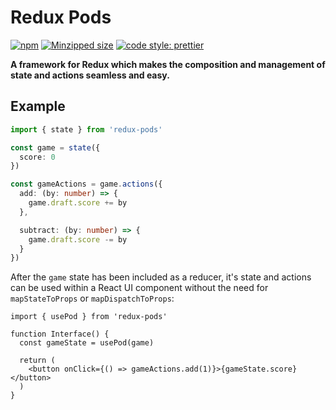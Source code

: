 # Redux Pods

[![npm](https://img.shields.io/npm/v/redux-pods.svg)](https://www.npmjs.com/package/redux-pods) [![Minzipped size](https://img.shields.io/bundlephobia/minzip/redux-pods@2.0.0.svg)](https://bundlephobia.com/result?p=redux-pods) [![code style: prettier](https://img.shields.io/badge/code_style-prettier-ff69b4.svg)](https://github.com/prettier/prettier)

**A framework for Redux which makes the composition and management of state and actions seamless and easy.**

## Example

```ts
import { state } from 'redux-pods'

const game = state({ 
  score: 0 
})

const gameActions = game.actions({
  add: (by: number) => {
    game.draft.score += by
  },

  subtract: (by: number) => {
    game.draft.score -= by
  }
})
```

After the `game` state has been included as a reducer, it's state and actions can be used within a React
UI component without the need for `mapStateToProps` or `mapDispatchToProps`:

```tsx
import { usePod } from 'redux-pods'

function Interface() {
  const gameState = usePod(game)

  return (
    <button onClick={() => gameActions.add(1)}>{gameState.score}</button>
  )
}
```
